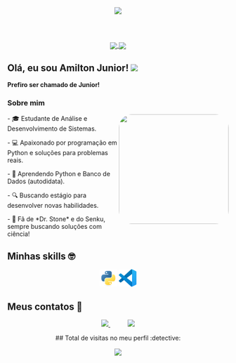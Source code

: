 <p align="center">
  <a href="#">
    <img align="center" width="450" src="https://imgur.com/a/llqjfIA" />
  </a>
</p>
</br>
</br>
<p align="center">
  <a href="https://github.com/anuraghazra/github-readme-stats">
    <img
      align="center"
      src="https://github-readme-stats.vercel.app/api/top-langs/?username=[SEU_USERNAME_GITHUB]&layout=compact&langs_count=7&theme=dracula"
    />
  </a>
  <a href="https://github.com/anuraghazra/github-readme-stats">
    <img
      align="center"
      height="165"
      src="https://github-readme-stats.vercel.app/api?username=[SEU_USERNAME_GITHUB]&show_icons=true&theme=dracula&include_all_commits=true&count_private=true"
    />
  </a>
</p>

## Olá, eu sou Amilton Junior! <img src="https://raw.githubusercontent.com/iampavangandhi/iampavangandhi/master/gifs/Hi.gif" width="30px">

**Prefiro ser chamado de Junior!**

### Sobre mim
<div style="display: inline_block">
<img align="right" width="250" height="250" style="border-radius:30px;" src="https://media.giphy.com/media/v1.Y2lkPTc5MGI3NjExNTY3YzQ4YzM2NzY3ZTY4M2M4NDk1NzU0MGM0NzVhNzZiZDM3NzY4MCZlcD12MV9pbnRlcm5hbF9naWZfYnlfaWQmY3Q9Zw/VMO99N1i8N0Q8/giphy.gif" />
<p> - 🎓 Estudante de Análise e Desenvolvimento de Sistemas. </p>
<p> - 💻 Apaixonado por programação em Python e soluções para problemas reais. </p>
<p> - 🌱 Aprendendo Python e Banco de Dados (autodidata). </p>
<p> - 🔍 Buscando estágio para desenvolver novas habilidades. </p>
<p> - 🧪 Fã de *Dr. Stone* e do Senku, sempre buscando soluções com ciência! </p>
</div>

## Minhas skills :nerd_face:
<div align="center">
    <img height="40" src="https://raw.githubusercontent.com/devicons/devicon/master/icons/python/python-original.svg">
    <img height="40" src="https://raw.githubusercontent.com/devicons/devicon/master/icons/vscode/vscode-original.svg">
</div>

## Meus contatos :iphone:
<p align="center">
    <a href="https://github.com/[SEU_USERNAME_GITHUB]">
        <img src="https://img.shields.io/badge/github-%23100000.svg?&style=for-the-badge&logo=github&logoColor=white&link=mailto:https://github.com/[SEU_USERNAME_GITHUB]">
    </a>
             
    <a href="mailto:amiltonjuniorcosta25@gmail.com">
        <img src="https://img.shields.io/badge/gmail-D14836?&style=for-the-badge&logo=gmail&logoColor=white&link=mailto:amiltonjuniorcosta25@gmail.com">
    </a>
</p>

<p align="center"> 
 ## Total de visitas no meu perfil :detective: <br>
 <p align="center"> 
   <img align="center" src="https://profile-counter.glitch.me/[SEU_USERNAME_GITHUB]/count.svg" />
 </p>
</p>
